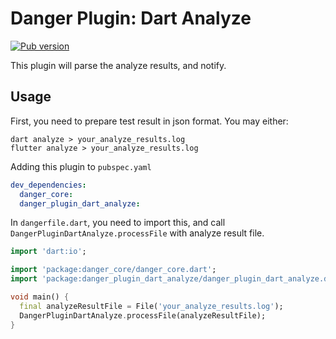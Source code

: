 # Danger Plugin: Dart Analyze

[![Pub version](https://img.shields.io/pub/v/danger_plugin_dart_analyze.svg)](https://pub.dev/packages/danger_plugin_dart_analyze)

This plugin will parse the analyze results, and notify.

## Usage

First, you need to prepare test result in json format.
You may either:

```shell
dart analyze > your_analyze_results.log
flutter analyze > your_analyze_results.log
```

Adding this plugin to `pubspec.yaml`

```yaml
dev_dependencies:
  danger_core:
  danger_plugin_dart_analyze:
```

In `dangerfile.dart`, you need to import this, and call `DangerPluginDartAnalyze.processFile` with analyze result file.

```dart
import 'dart:io';

import 'package:danger_core/danger_core.dart';
import 'package:danger_plugin_dart_analyze/danger_plugin_dart_analyze.dart';

void main() {
  final analyzeResultFile = File('your_analyze_results.log');
  DangerPluginDartAnalyze.processFile(analyzeResultFile);
}
```
